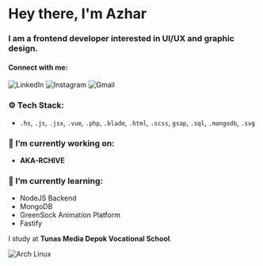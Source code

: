 # Hey there, I'm Azhar

### I am a frontend developer interested in UI/UX and graphic design.

#### Connect with me:
![LinkedIn](https://img.shields.io/badge/-soon-black?style=flat-square&logo=Linkedin&logoColor=white) ![Instagram](https://img.shields.io/badge/-@yithze-black?style=flat-square&logo=instagram&logoColor=white) ![Gmail](https://img.shields.io/badge/-aldiyusronazhar@gmail.com-black?style=flat-square&logo=Gmail&logoColor=white)


### ⚙️ Tech Stack:
- `.hs`, `.js`, `.jsx`, `.vue`, `.php`, `.blade`, `.html`, `.scss`, `gsap`, `.sql`, `.mongodb`, `.svg`

### 🔭 I’m currently working on:
- **AKA-RCHIVE**

### 🌱 I’m currently learning:
- NodeJS Backend
- MongoDB
- GreenSock Animation Platform
- Fastify



I study at **Tunas Media Depok Vocational School**.

![Arch Linux](https://img.shields.io/badge/Arch-Linux-FF0000?style=flat&logo=archlinux&logoColor=white)

